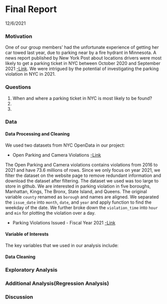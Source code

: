 Final Report
================
12/6/2021

### Motivation

One of our group members’ had the unfortunate experience of getting her
car towed last year, due to parking near by a fire hydrant in Minnesota.
A news report published by New York Post about locations drivers were
most likely to get a parking ticket in NYC between October 2020 and
September 2021
[-Link](https://nypost.com/2021/11/18/these-are-the-worst-nyc-streets-for-getting-a-parking-ticket/).
We were intrigued by the potential of investigating the parking
violation in NYC in 2021.

### Questions

1.  When and where a parking ticket in NYC is most likely to be found?
2.  
3.  

### Data

#### Data Processing and Cleaning

We used two datasets from NYC OpenData in our project:

-   Open Parking and Camera Violations
    [-Link](https://data.cityofnewyork.us/City-Government/Open-Parking-and-Camera-Violations/nc67-uf89)

The Open Parking and Camera violations contains violations from 2016 to
2021 and have 73.6 millions of rows. Since we only focus on year 2021,
we filter the dataset on the website page to remove redundant
information and download the dataset after filtering. The dataset we
used was too large to store in github. We are interested in parking
violation in five boroughs, Manhattan, Kings, The Bronx, State Island,
and Queens. The original variable `county` renamed as `borough` and
names are aligned. We separated the `issue_date` into `month`, `date`,
and `year` and apply function to find the weekday of the date. We
further broke down the `violation_time` into `hour` and `min` for
plotting the violation over a day.

-   Parking Violations Issued - Fiscal Year 2021
    [-Link](https://data.cityofnewyork.us/City-Government/Parking-Violations-Issued-Fiscal-Year-2021/kvfd-bves)

#### Variable of Interests

The key variables that we used in our analysis include:

#### Data Cleaning

### Exploratory Analysis

### Additional Analysis(Regression Analysis)

### Discussion
